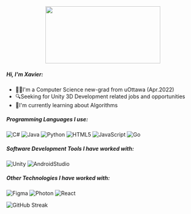 <div align="center">
  <img src="https://media.giphy.com/media/dWesBcTLavkZuG35MI/giphy.gif" width="300" height="150"/>
</div>

##### Hi, I'm Xavier:

- 🙍‍♂️I'm a Computer Science new-grad from uOttawa (Apr.2022) 
- 🔍Seeking for Unity 3D Development related jobs and opportunities
- 📕I'm currently learning about Algorithms

##### Programming Languages I use:

![C#](https://img.shields.io/badge/-CSharp-000000?style=flat&logo=csharp)
![Java](https://img.shields.io/badge/-Java-000000?style=flat&logo=java)
![Python](https://img.shields.io/badge/-Python-000000?style=flat&logo=python)
![HTML5](https://img.shields.io/badge/-HTML5-000000?style=flat&logo=html5)
![JavaScript](https://img.shields.io/badge/-JavaScript-000000?style=flat&logo=javascript)
![Go](https://img.shields.io/badge/-Go-000000?style=flat&logo=go)

##### Software Development Tools I have worked with:

![Unity](https://img.shields.io/badge/-Unity-222222?style=flat&logo=unity&logoColor=FFFFFF)
![AndroidStudio](https://img.shields.io/badge/-AndroidStudio-222222?style=flat&logo=androidstudio&logoColor=ADFF2F)

##### Other Technologies I have worked with:

![Figma](https://img.shields.io/badge/-Figma-222222?style=flat&logo=figma&logoColor=9400D3)
![Photon](https://img.shields.io/badge/-Photon-222222?style=flat&logo=photon&logoColor=9400D3)
![React](https://img.shields.io/badge/-React-222222?style=flat&logo=react&logoColor=16316E)


![GitHub Streak](http://github-readme-streak-stats.herokuapp.com?user=krancce&theme=dark&background=000000)

